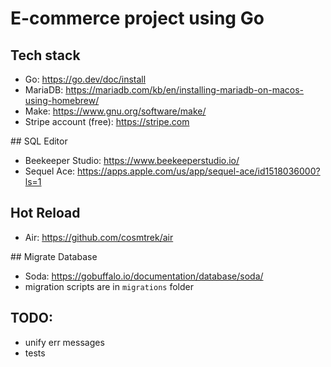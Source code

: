 # E-commerce project using Go

## Tech stack

- Go: https://go.dev/doc/install
- MariaDB: https://mariadb.com/kb/en/installing-mariadb-on-macos-using-homebrew/
- Make: https://www.gnu.org/software/make/
- Stripe account (free): https://stripe.com

## SQL Editor

- Beekeeper Studio: https://www.beekeeperstudio.io/
- Sequel Ace: https://apps.apple.com/us/app/sequel-ace/id1518036000?ls=1

## Hot Reload

- Air: https://github.com/cosmtrek/air

## Migrate Database

- Soda: https://gobuffalo.io/documentation/database/soda/
- migration scripts are in `migrations` folder

## TODO:

- unify err messages
- tests
